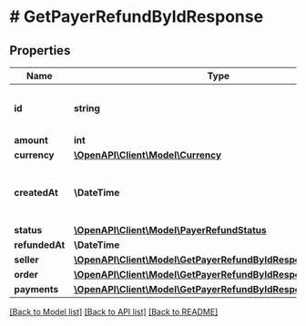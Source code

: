 # # GetPayerRefundByIdResponse

## Properties

Name | Type | Description | Notes
------------ | ------------- | ------------- | -------------
**id** | **string** | Universally unique identifier (UUID) v4 |
**amount** | **int** |  |
**currency** | [**\OpenAPI\Client\Model\Currency**](Currency.md) |  |
**createdAt** | **\DateTime** | The date and time when the entity was created |
**status** | [**\OpenAPI\Client\Model\PayerRefundStatus**](PayerRefundStatus.md) |  |
**refundedAt** | **\DateTime** |  | [optional]
**seller** | [**\OpenAPI\Client\Model\GetPayerRefundByIdResponseSeller**](GetPayerRefundByIdResponseSeller.md) |  |
**order** | [**\OpenAPI\Client\Model\GetPayerRefundByIdResponseOrder**](GetPayerRefundByIdResponseOrder.md) |  |
**payments** | [**\OpenAPI\Client\Model\GetPayerRefundByIdResponsePayment[]**](GetPayerRefundByIdResponsePayment.md) |  |

[[Back to Model list]](../../README.md#models) [[Back to API list]](../../README.md#endpoints) [[Back to README]](../../README.md)
